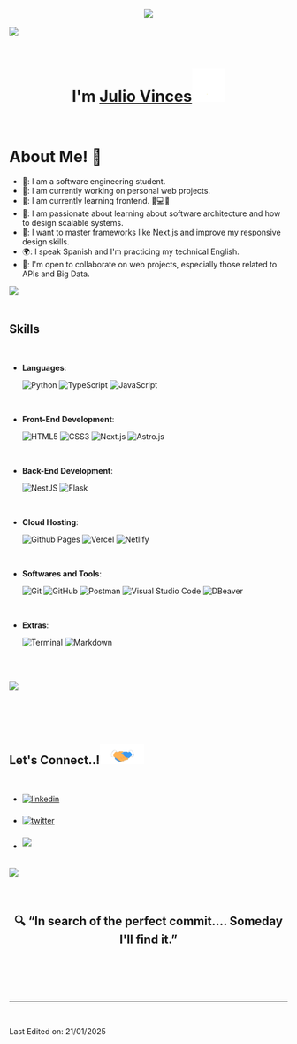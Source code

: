 <p align="center">
  <img src="https://miro.medium.com/max/2048/1*OohqW5DGh9CQS4hLY5FXzA.png" height="230"/>
</p>
<img src="https://user-images.githubusercontent.com/73097560/115834477-dbab4500-a447-11eb-908a-139a6edaec5c.gif"><br><br>
<h1 align="center">I'm <a href="https://github.com/Aryagm">Julio Vinces<a><img src="https://github.com/Kathryn-Jie/Kathryn-Jie/blob/main/wave.gif" width="60px"/></h1>
<Br>
<h1>About Me! 🧐</h1>

- 🏫: I am a software engineering student.
- 🔭: I am currently working on personal web projects.
- 🌱: I am currently learning frontend. 🧠💻🤖
- 📖: I am passionate about learning about software architecture and how to design scalable systems.
- 🎯: I want to master frameworks like Next.js and improve my responsive design skills.
- 🌍: I speak Spanish and I'm practicing my technical English.
- 🤝: I'm open to collaborate on web projects, especially those related to APIs and Big Data.

  

<img src="https://user-images.githubusercontent.com/73097560/115834477-dbab4500-a447-11eb-908a-139a6edaec5c.gif"><br><br>

## <img><b>Skills</b>
<br>

<p align="center">

- **Languages**:
    
    ![Python](https://img.shields.io/badge/Python%20-%2314354C.svg?style=for-the-badge&logo=python&logoColor=white)
    ![TypeScript](https://img.shields.io/badge/TypeScript-%23007ACC.svg?style=for-the-badge&logo=typescript&logoColor=white)
    ![JavaScript](https://img.shields.io/badge/JavaScript%20-%23F7DF1E.svg?style=for-the-badge&logo=javascript&logoColor=black)

<br>   
    
- **Front-End Development**:

   ![HTML5](https://img.shields.io/badge/HTML5%20-%23E34F26.svg?style=for-the-badge&logo=html5&logoColor=white)
   ![CSS3](https://img.shields.io/badge/CSS%20-%231572B6.svg?style=for-the-badge&logo=css3&logoColor=white)
   ![Next.js](https://img.shields.io/badge/Next.js-%23000000.svg?style=for-the-badge&logo=next.js&logoColor=white)
   ![Astro.js](https://img.shields.io/badge/Astro.js-%23FF5D01.svg?style=for-the-badge&logo=astro&logoColor=white)

<br>   
    
- **Back-End Development**:

   ![NestJS](https://img.shields.io/badge/NestJS-%23E0234E.svg?style=for-the-badge&logo=nestjs&logoColor=white)
   ![Flask](https://img.shields.io/badge/Flask-%23000000.svg?style=for-the-badge&logo=flask&logoColor=white)


<br>

- **Cloud Hosting**:

    ![Github Pages](https://img.shields.io/badge/GitHub%20Pages-%23327FC7.svg?style=for-the-badge&logo=github&logoColor=white)
    ![Vercel](https://img.shields.io/badge/Vercel-%23000000.svg?style=for-the-badge&logo=vercel&logoColor=white)
    ![Netlify](https://img.shields.io/badge/Netlify-%2300C7B7.svg?style=for-the-badge&logo=netlify&logoColor=white)
    
<br>

- **Softwares and Tools**:

    ![Git](https://img.shields.io/badge/git-%23F05033.svg?style=for-the-badge&logo=git&logoColor=white)
    ![GitHub](https://img.shields.io/badge/github-%23121011.svg?style=for-the-badge&logo=github&logoColor=white)
    ![Postman](https://img.shields.io/badge/Postman-FF6C37?style=for-the-badge&logo=postman&logoColor=white)
    ![Visual Studio Code](https://img.shields.io/badge/Visual%20Studio%20Code-0078d7.svg?style=for-the-badge&logo=visual-studio-code&logoColor=white)
    ![DBeaver](https://img.shields.io/badge/DBeaver-%23092E20.svg?style=for-the-badge&logo=dbeaver&logoColor=white)


<br>

- **Extras**:

    ![Terminal](https://img.shields.io/badge/Terminal-%234D4D4D.svg?style=for-the-badge&logo=gnu-bash&logoColor=white)
    ![Markdown](https://img.shields.io/badge/markdown-%23000000.svg?style=for-the-badge&logo=markdown&logoColor=white)   


</p>

<br>
<br>

<img src="https://user-images.githubusercontent.com/73097560/115834477-dbab4500-a447-11eb-908a-139a6edaec5c.gif"><br><br>

<br>
<br>

## <b> Let's Connect..!</b><img src="https://github.com/0xAbdulKhalid/0xAbdulKhalid/raw/main/assets/mdImages/handshake.gif" width ="80">
<br>
<div align='left'>

<ul>

<li>
<a href="https://www.linkedin.com/in/julio-ramon-vinces-444a7b2bb/" target="_blank">
<img src="https://img.shields.io/badge/linkedin:  Julio Vinces-%2300acee.svg?color=405DE6&style=for-the-badge&logo=linkedin&logoColor=white" alt=linkedin style="margin-bottom: 5px;"/>
</a>
</li>

<br>

<li>
<a href="https://x.com/vinces_b" target="_blank">
<img src="https://img.shields.io/badge/twitter:  Julio Vinces-%2300acee.svg?color=1DA1F2&style=for-the-badge&logo=twitter&logoColor=white" alt=twitter style="margin-bottom: 5px;"/>
</a>
</li>

<br>

<li>
<a href="mailto:jvi3991zrj@gmail.com" target="_blank">
<img src="https://img.shields.io/badge/gmail:  Julio Vinces-%23EA4335.svg?style=for-the-badge&logo=gmail&logoColor=white" t=mail style="margin-bottom: 5px;" />
</a>
</li>
	
</ul>
</div>

<br>
<img src="https://user-images.githubusercontent.com/73097560/115834477-dbab4500-a447-11eb-908a-139a6edaec5c.gif">
<br>
<br>
<br>

<div align='center'>

## <b>🔍 “In search of the perfect commit.... Someday I'll find it.”</b>

</div>
<br>
<br>
<br>
<br>

---

<br>


Last Edited on: 21/01/2025
